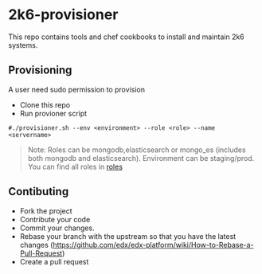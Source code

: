 # 2k6-provisioner
This repo contains tools and chef cookbooks to install and maintain 2k6 systems.

## Provisioning
A user need sudo permission to provision

* Clone this repo
* Run provioner script

`#./provisioner.sh --env <environment> --role <role> --name <servername>`

> Note: Roles can be mongodb,elasticsearch or mongo_es (includes both mongodb and elasticsearch). Environment can be staging/prod.
You can find all roles in [roles](https://github.com/nilroy/2k6-provisioner/tree/master/dna)


## Contibuting

* Fork the project
* Contribute your code
* Commit your changes.
* Rebase your branch with the upstream so that you have the latest changes (https://github.com/edx/edx-platform/wiki/How-to-Rebase-a-Pull-Request)
* Create a pull request
